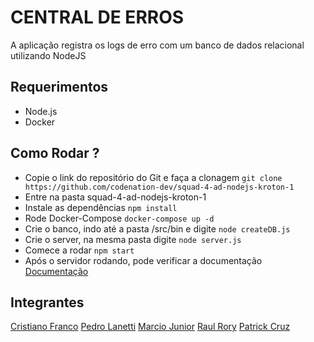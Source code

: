 # CENTRAL DE ERROS
A aplicação registra os logs de erro com um banco de dados relacional utilizando NodeJS

## Requerimentos

* Node.js
* Docker

## Como Rodar ? 

* Copie o link do repositório do Git e faça a clonagem 
`git clone https://github.com/codenation-dev/squad-4-ad-nodejs-kroton-1`
* Entre na pasta squad-4-ad-nodejs-kroton-1
* Instale as dependências 
`npm install`
* Rode Docker-Compose 
`docker-compose up -d`
* Crie o banco, indo até a pasta /src/bin e digite 
`node createDB.js`
* Crie o server, na mesma pasta digite 
`node server.js`
* Comece a rodar 
`npm start`
* Após o servidor rodando, pode verificar a documentação 
[Documentação](http://localhost:8080/api-docs/`)


## Integrantes

[Cristiano Franco](https://github.com/infofranco2005)
[Pedro Lanetti](https://github.com/pedrolf30)
[Marcio Junior](https://github.com/mbj-junior)
[Raul Rory](https://github.com/RaulRory)
[Patrick Cruz](https://github.com/patrickzequiel)
